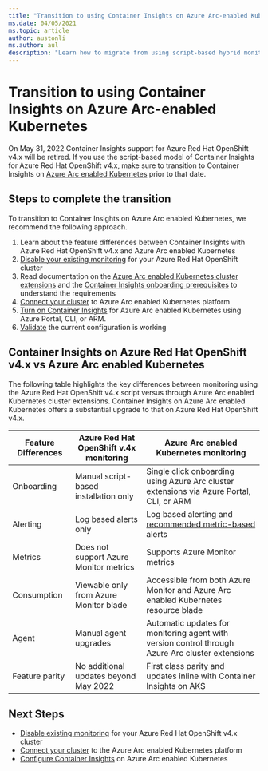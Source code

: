 ```yaml
---
title: "Transition to using Container Insights on Azure Arc-enabled Kubernetes clusters"
ms.date: 04/05/2021
ms.topic: article
author: austonli
ms.author: aul
description: "Learn how to migrate from using script-based hybrid monitoring solutions to Container Insights on Azure Arc-enabled Kubernetes clusters"
---
```


# Transition to using Container Insights on Azure Arc-enabled Kubernetes

On May 31, 2022 Container Insights support for Azure Red Hat OpenShift v4.x will be retired. If you use the script-based model of Container Insights for Azure Red Hat OpenShift v4.x, make sure to transition to Container Insights on [Azure Arc enabled Kubernetes](./container-insights-enable-arc-enabled-clusters.md) prior to that date.

## Steps to complete the transition

To transition to Container Insights on Azure Arc enabled Kubernetes, we recommend the following approach.

1. Learn about the feature differences between Container Insights with Azure Red Hat OpenShift v4.x and Azure Arc enabled Kubernetes
2. [Disable your existing monitoring](./container-insights-optout-openshift-v4.md) for your Azure Red Hat OpenShift cluster
3. Read documentation on the [Azure Arc enabled Kubernetes cluster extensions](../../azure-arc/kubernetes/extensions.md) and the [Container Insights onboarding prerequisites](./container-insights-enable-arc-enabled-clusters.md#prerequisites) to understand the requirements
4. [Connect your cluster](../../azure-arc/kubernetes/quickstart-connect-cluster.md) to Azure Arc enabled Kubernetes platform
5. [Turn on Container Insights](./container-insights-enable-arc-enabled-clusters.md) for Azure Arc enabled Kubernetes using Azure Portal, CLI, or ARM.
6. [Validate](./container-insights-enable-arc-enabled-clusters.md#verify-extension-installation-status) the current configuration is working

## Container Insights on Azure Red Hat OpenShift v4.x vs Azure Arc enabled Kubernetes

The following table highlights the key differences between monitoring using the Azure Red Hat OpenShift v4.x script versus through Azure Arc enabled Kubernetes cluster extensions. Container Insights on Azure Arc enabled Kubernetes offers a substantial upgrade to that on Azure Red Hat OpenShift v4.x.

| Feature Differences  | Azure Red Hat OpenShift v.4x monitoring | Azure Arc enabled Kubernetes monitoring |
| ------------------- | ----------------- | ------------------- |
| Onboarding | Manual script-based installation only | Single click onboarding using Azure Arc cluster extensions via Azure Portal, CLI, or ARM |
| Alerting | Log based alerts only | Log based alerting and [recommended metric-based](./container-insights-metric-alerts.md) alerts |
| Metrics | Does not support Azure Monitor metrics | Supports Azure Monitor metrics |
| Consumption | Viewable only from Azure Monitor blade | Accessible from both Azure Monitor and Azure Arc enabled Kubernetes resource blade |
| Agent | Manual agent upgrades | Automatic updates for monitoring agent with version control through Azure Arc cluster extensions |
| Feature parity | No additional updates beyond May 2022 | First class parity and updates inline with Container Insights on AKS |

## Next Steps

- [Disable existing monitoring](./container-insights-optout-openshift-v4.md) for your Azure Red Hat OpenShift v4.x cluster 
- [Connect your cluster](../../azure-arc/kubernetes/quickstart-connect-cluster.md)  to the Azure Arc enabled Kubernetes platform
- [Configure Container Insights](./container-insights-enable-arc-enabled-clusters.md) on Azure Arc enabled Kubernetes
